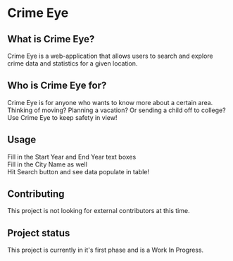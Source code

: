 # Crime Eye
## What is Crime Eye?
Crime Eye is a web-application that allows users to search and explore crime data and statistics for a given location.

## Who is Crime Eye for?
Crime Eye is for anyone who wants to know more about a certain area.<br />
Thinking of moving? Planning a vacation? Or sending a child off to college?<br />
Use Crime Eye to keep safety in view!

## Usage
Fill in the Start Year and End Year text boxes<br />
Fill in the City Name as well<br />
Hit Search button and see data populate in table! <br />

## Contributing
This project is not looking for external contributors at this time.

## Project status
This project is currently in it's first phase and is a Work In Progress.
